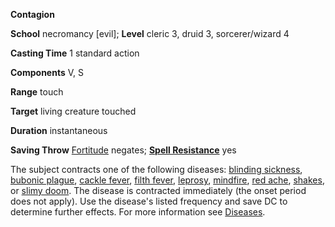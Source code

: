  **Contagion**

**School** necromancy [evil]; **Level** cleric 3, druid 3, sorcerer/wizard 4

**Casting Time** 1 standard action

**Components** V, S

**Range** touch

**Target** living creature touched

**Duration** instantaneous

**Saving Throw** [Fortitude](../combat#_fortitude) negates; **[Spell Resistance](../glossary#_spell-resistance)** yes

The subject contracts one of the following diseases: [blinding sickness](../glossary#_blinding-sickness), [bubonic plague](../glossary#_bubonic-plague), [cackle fever](../glossary#_cackle-fever), [filth fever](../glossary#_filth-fever), [leprosy](../glossary#_leprosy), [mindfire](../glossary#_mindfire), [red ache](../glossary#_red-ache), [shakes](../glossary#_shakes), or [slimy doom](../glossary#_slimy-doom). The disease is contracted immediately (the onset period does not apply). Use the disease's listed frequency and save DC to determine further effects. For more information see [Diseases](../glossary#_diseases).


